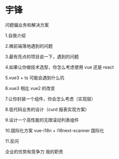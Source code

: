 # 宇锋

问题偏业务和解决方案

1.自我介绍

2.微前端落地遇到的问题

3.最有亮点的项目说一下，遇到的问题

4.如果让你做技术选型，你怎么考虑使用 vue 还是 react

5.vue3 + ts 可能会遇到什么坑

6.vue3 相比 vue2 的改变

7.让你封装一个组件，你会怎么考虑（实现层）

8.低代码业务的设计（curd 报表实现方案）

9.设计一个高性能的无限滚动列表组件

10.国际化方案
vue-i18n + i18next-scanner 国际化

11.反问

企业的优势和竞争力
我的职责
